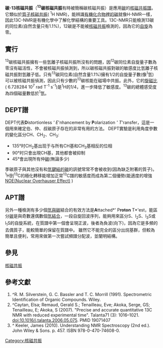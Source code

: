 **碳-13核磁共振**（**<sup>13</sup>碳核磁共振**有時被簡稱碳核磁共振）是應用[碳](../Page/碳.md "wikilink")的[核磁共振譜](https://zh.wikipedia.org/wiki/核磁共振譜 "wikilink")。它類似於[質子核磁共振](https://zh.wikipedia.org/wiki/質子核磁共振 "wikilink")( <sup>1</sup>H NMR)，能辨識[有機化合物裡的](https://zh.wikipedia.org/wiki/有機化合物 "wikilink")[碳](../Page/碳.md "wikilink")就像H-NMR一樣，因此13C-NMR是有機化學中了解化學結構的重要工具。13C-NMR只能檢測13碳的同位素(自然含量只有1.1%)，12碳是不能被[核磁共振](../Page/核磁共振.md "wikilink")檢測的，因為它的[自旋](../Page/自旋.md "wikilink")為零。

## 實行

<sup>13</sup>碳核磁共振擁有一些氫離子核磁共振所沒有的問題，因<sup>12</sup>碳同位素自旋量子數為零沒有磁活性，不會被核磁共振偵測到，所以碳核磁共振對碳的敏感度比氫離子核磁共振對氫離子低。只有<sup>13</sup>碳同位素(自然含量1.1%)擁有1/2的自旋量子數(像<sup>1</sup>氫)可以被核磁共振偵測，因此只有少數的<sup>13</sup>碳核能在磁場中共振。此外，它的[旋磁比](../Page/旋磁比.md "wikilink")( 6.728284 10<sup>7</sup> rad T<sup>-1</sup> s<sup>-1</sup>)是<sup>1</sup>H的1/4，進一步降低了敏感度。<sup>13</sup>碳的總體感受度為四個磁量數低於<sup>1</sup>氫。

## DEPT譜

DEPT代表**D**istortionless *' E*'nhancement by **P**olarization *' T*'ransfer，這是一個用來確定伯、仲、叔碳原子存在的非常有用的方法。 DEPT實驗是利用角度參數的變化區分CH、CH<sub>2</sub>、CH<sub>3</sub>:

  - 135°时CH<sub>2</sub>基出现于与所有CH基和CH<sub>3</sub>基相反的位相
  - 90°时只會出現CH基，其他都會被抑制
  - 45°會出現所有仲[碳](../Page/碳.md "wikilink")(無論多少)

季碳原子與其他沒有和[氫鍵結的](https://zh.wikipedia.org/wiki/氫 "wikilink")[碳](../Page/碳.md "wikilink")的訊號常常不會被收到(因為缺乏附著的質子)。 <sup>1</sup>H到<sup>13</sup>C的極化轉移能增加正常<sup>13</sup>C譜的敏感度而成為第二個優勢(能適度的增強[NOE](https://zh.wikipedia.org/wiki/NOE "wikilink")[(Nuclear Overhauser Effect)](https://zh.wikipedia.org/wiki/\(Nuclear_Overhauser_Effect\) "wikilink") )

## APT譜

另外一種檢測有多少個[氫與](https://zh.wikipedia.org/wiki/氫 "wikilink")[碳](../Page/碳.md "wikilink")結合的有效方法是**A**ttached*' P**roton** T*'est，能區分[碳](../Page/碳.md "wikilink")是與奇數還偶數個[氫結合](https://zh.wikipedia.org/wiki/氫 "wikilink")，一段自旋回波序列，能夠用來區分S、l<sub>2</sub>S、l<sub>3</sub>S或l<sub>1</sub>S的自旋系統，在質譜中第一個會呈現正波，後者為負波(向下)，因為它是多頻的去偶質子，能較簡單的保留在質譜中。 雖然它不能完全的區分出烷基群，但較為簡單且便利，常用來做第一次嘗試頻譜分配波，並闡明結構。

## 參見

[核磁共振](../Page/核磁共振.md "wikilink")

## 參考文獻

1.  ^R. M. Silverstein, G. C. Bassler and T. C. Morrill (1991). Spectrometric Identification of Organic Compounds. Wiley.
2.  ^Caytan, Elsa; Remaud, Gerald S.; Tenailleau, Eve; Akoka, Serge, GS; Tenailleau, E; Akoka, S (2007). "Precise and accurate quantitative 13C NMR with reduced experimental time". Talanta71 (3): 1016–1021. <doi:10.1016/j.talanta.2006.05.075>. PMID 19071407
3.  ^ Keeler, James (2010). Understanding NMR Spectroscopy (2nd ed.). John Wiley & Sons. p. 457. ISBN 978-0-470-74608-0.

[Category:核磁共振](https://zh.wikipedia.org/wiki/Category:核磁共振 "wikilink")